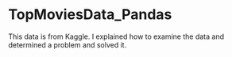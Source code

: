 # TopMoviesData_Pandas
This data is from Kaggle. 
I explained how to examine the data and determined a problem and solved it.

